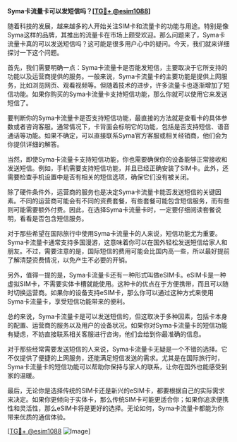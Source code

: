 **Syma卡流量卡可以发短信吗？[[TG💪+ @esim1088](https://t.me/s/esim1088)]**

随着科技的发展，越来越多的人开始关注SIM卡和流量卡的功能与用途。特别是像Syma这样的品牌，其推出的流量卡在市场上颇受欢迎。那么问题来了，Syma卡流量卡真的可以发送短信吗？这可能是很多用户心中的疑问。今天，我们就来详细探讨一下这个问题。

首先，我们需要明确一点：Syma卡流量卡是否能发短信，主要取决于它所支持的功能以及运营商提供的服务。一般来说，Syma卡流量卡的主要功能是提供上网服务，比如浏览网页、观看视频等。但随着技术的进步，许多流量卡也逐渐增加了短信功能。如果你购买的Syma卡流量卡支持短信功能，那么你就可以使用它来发送短信了。

要判断你的Syma卡流量卡是否支持短信功能，最直接的方法就是查看卡的具体参数或者咨询客服。通常情况下，卡背面会标明它的功能，包括是否支持短信、语音通话等功能。如果不确定，可以直接联系Syma官方客服或相关经销商，他们会为你提供详细的解答。

当然，即使Syma卡流量卡支持短信功能，你也需要确保你的设备能够正常接收和发送短信。例如，手机需要支持短信功能，并且已经正确安装了SIM卡。此外，还需要检查手机设置中是否有相关的短信选项，确保它们没有被关闭。

除了硬件条件外，运营商的服务也是决定Syma卡流量卡能否发送短信的关键因素。不同的运营商可能会有不同的资费套餐，有些套餐可能包含短信服务，而有些则可能需要额外付费。因此，在选择Syma卡流量卡时，一定要仔细阅读套餐说明，看看是否包含短信服务。

对于那些希望在国际旅行中使用Syma卡流量卡的人来说，短信功能尤为重要。Syma卡流量卡通常支持多国漫游，这意味着你可以在国外轻松发送短信给家人和朋友。不过，需要注意的是，国际短信的费用可能会比国内高一些，所以最好提前了解清楚资费情况，以免产生不必要的开销。

另外，值得一提的是，Syma卡流量卡还有一种形式叫做eSIM卡。eSIM卡是一种虚拟SIM卡，不需要实体卡槽就能使用。这种卡的优点在于方便携带，而且可以随时切换运营商。如果你的设备支持eSIM卡，那么你可以通过这种方式来使用Syma卡流量卡，享受短信功能带来的便利。

总的来说，Syma卡流量卡是可以发送短信的，但这取决于多种因素，包括卡本身的配置、运营商的服务以及用户的设备状况。如果你对Syma卡流量卡的短信功能有疑虑，不妨直接联系相关客服进行咨询，他们会给到你最准确的信息。

对于那些经常需要发送短信的人来说，Syma卡流量卡无疑是一个不错的选择。它不仅提供了便捷的上网服务，还能满足短信发送的需求。尤其是在国际旅行时，Syma卡流量卡的短信功能可以帮助你保持与家人的联系，让你在国外也能感受到家的温暖。

最后，无论你是选择传统的SIM卡还是新兴的eSIM卡，都要根据自己的实际需求来决定。如果你更倾向于实体卡，那么传统SIM卡可能更适合你；如果你追求便携性和灵活性，那么eSIM卡将是更好的选择。无论如何，Syma卡流量卡都能为你带来优质的通信体验。

[[TG💪+ @esim1088](https://t.me/s/esim1088) ![Image](https://i.postimg.cc/4NQfJmqS/Snipaste-2025-05-13-00-14-12.png)]